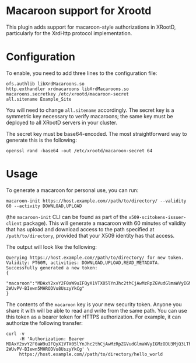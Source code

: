 
Macaroon support for Xrootd
===========================

This plugin adds support for macaroon-style authorizations in XRootD, particularly
for the XrdHttp protocol implementation.

Configuration
=============

To enable, you need to add three lines to the configuration file:

```
ofs.authlib libXrdMacaroons.so
http.exthandler xrdmacaroons libXrdMacaroons.so
macaroons.secretkey /etc/xrootd/macaroon-secret
all.sitename Example_Site
```

You will need to change `all.sitename` accordingly.  The secret key is a symmetric
key necessary to verify macaroons; the same key must be deployed to all XRootD
servers in your cluster.

The secret key must be base64-encoded.  The most straightforward way to generate
this is the following:

```
openssl rand -base64 -out /etc/xrootd/macaroon-secret 64
```

Usage
=====

To generate a macaroon for personal use, you can run:

```
macaroon-init https://host.example.com//path/to/directory/ --validity 60 --activity DOWNLOAD,UPLOAD
```

(the `macaroon-init` CLI can be found as part of the `x509-scitokens-issuer-client` package).  This
will generate a macaroon with 60 minutes of validity that has upload and download access to the path
specified at `/path/to/directory`, provided that your X509 identity has that access.

The output will look like the following:

```
Querying https://host.example.com//path/to/directory/ for new token.
Validity: PT60M, activities: DOWNLOAD,UPLOAD,READ_METADATA.
Successfully generated a new token:
{
  "macaroon":"MDAxY2xvY2F0aW9uIFQyX1VTX05lYnJhc2thCjAwMzRpZGVudGlmaWVyIGMzODU3MjQ3LThjYzItNGI0YS04ZDUwLWNiZDYzN2U2MzJhMQowMDUyY2lkIGFjdGl2aXR5OlJFQURfTUVUQURBVEEsVVBMT0FELERPV05MT0FELERFTEVURSxNQU5BR0UsVVBEQVRFX01FVEFEQVRBLExJU1QKMDAyZmNpZCBhY3Rpdml0eTpET1dOTE9BRCxVUExPQUQsUkVBRF9NRVRBREFUQQowMDM2Y2lkIHBhdGg6L2hvbWUvY3NlNDk2L2Jib2NrZWxtL3RtcC94cm9vdGRfZXhwb3J0LwowMDI0Y2lkIGJlZm9yZToyMDE4LTA2LTE1VDE4OjE5OjI5WgowMDJmc2lnbmF0dXJlIFXI_x3v8Tq1jYcP-2WUvPV-BIewn5MHRODVu8UszyYkCg"
}
```

The contents of the `macaroon` key is your new security token.  Anyone you share it with will be able to read and write from the same path.
You can use this token as a bearer token for HTTPS authorization.  For example, it can authorize the following transfer:

```
curl -v
     -H 'Authorization: Bearer MDAxY2xvY2F0aW9uIFQyX1VTX05lYnJhc2thCjAwMzRpZGVudGlmaWVyIGMzODU3MjQ3LThjYzItNGI0YS04ZDUwLWNiZDYzN2U2MzJhMQowMDUyY2lkIGFjdGl2aXR5OlJFQURfTUVUQURBVEEsVVBMT0FELERPV05MT0FELERFTEVURSxNQU5BR0UsVVBEQVRFX01FVEFEQVRBLExJU1QKMDAyZmNpZCBhY3Rpdml0eTpET1dOTE9BRCxVUExPQUQsUkVBRF9NRVRBREFUQQowMDM2Y2lkIHBhdGg6L2hvbWUvY3NlNDk2L2Jib2NrZWxtL3RtcC94cm9vdGRfZXhwb3J0LwowMDI0Y2lkIGJlZm9yZToyMDE4LTA2LTE1VDE4OjE5OjI5WgowMDJmc2lnbmF0dXJlIFXI_x3v8Tq1jYcP-2WUvPV-BIewn5MHRODVu8UszyYkCg' \
     https://host.example.com//path/to/directory/hello_world
```
